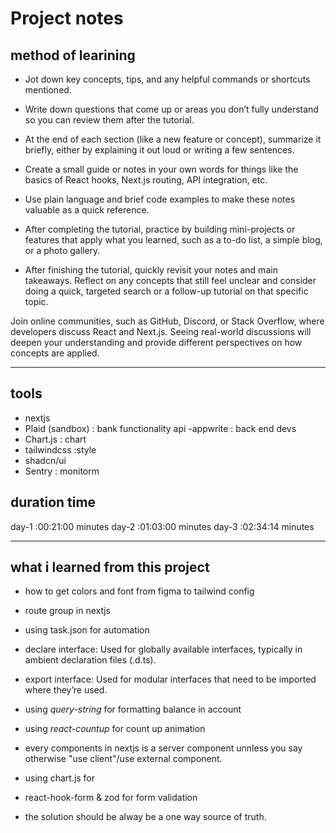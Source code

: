 # Project notes

## method of learining

- Jot down key concepts, tips, and any helpful commands or shortcuts mentioned.
- Write down questions that come up or areas you don’t fully understand so you can review them after the tutorial.
- At the end of each section (like a new feature or concept), summarize it briefly, either by explaining it out loud or writing a few sentences.

- Create a small guide or notes in your own words for things like the basics of React hooks, Next.js routing, API integration, etc.
- Use plain language and brief code examples to make these notes valuable as a quick reference.

- After completing the tutorial, practice by building mini-projects or features that apply what you learned, such as a to-do list, a simple blog, or a photo gallery.

- After finishing the tutorial, quickly revisit your notes and main takeaways. Reflect on any concepts that still feel unclear and consider doing a quick, targeted search or a follow-up tutorial on that specific topic.

Join online communities, such as GitHub, Discord, or Stack Overflow, where developers discuss React and Next.js. Seeing real-world discussions will deepen your understanding and provide different perspectives on how concepts are applied.

---

## tools

- nextjs
- Plaid (sandbox) : bank functionality api
  -appwrite : back end devs
- Chart.js : chart
- tailwindcss :style
- shadcn/ui
- Sentry : monitorm

## duration time

day-1 :00:21:00 minutes
day-2 :01:03:00 minutes
day-3 :02:34:14 minutes

---

## what i learned from this project

- how to get colors and font from figma to tailwind config
- route group in nextjs
- using task.json for automation
- declare interface: Used for globally available interfaces, typically in ambient declaration files (.d.ts).
- export interface: Used for modular interfaces that need to be imported where they’re used.

- using _query-string_ for formatting balance in account
- using _react-countup_ for count up animation

- every components in nextjs is a server component unnless you say otherwise "use client"/use external component.

- using chart.js for
- react-hook-form & zod for form validation

- the solution should be alway be a one way source of truth.
